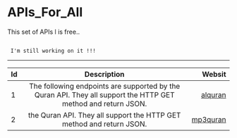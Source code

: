 # APIs_For_All
This set of APIs l is free..

```

 I'm still working on it !!! 

```


-----
| Id |                                             Description                                                         | Websit |
|:---|                                             :---:                                                               |  ---:  |
|  1 |   The following endpoints are supported by the Quran API. They all support the HTTP GET method and return JSON. | [alquran](https://alquran.cloud/api) | 
|  2 |   the Quran API. They all support the HTTP GET method and return JSON.                   | [mp3quran](https://mp3quran.net/ar/api) | 


